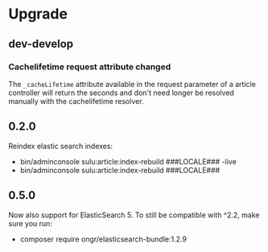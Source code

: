 # Upgrade

## dev-develop

### Cachelifetime request attribute changed

The `_cacheLifetime` attribute available in the request parameter of a article
controller will return the seconds and don't need longer be resolved manually
with the cachelifetime resolver.

## 0.2.0

Reindex elastic search indexes:
* bin/adminconsole sulu:article:index-rebuild ###LOCALE### -live
* bin/adminconsole sulu:article:index-rebuild ###LOCALE###


## 0.5.0

Now also support for ElasticSearch 5. To still be compatible with ^2.2, make sure you run: 
* composer require ongr/elasticsearch-bundle:1.2.9
